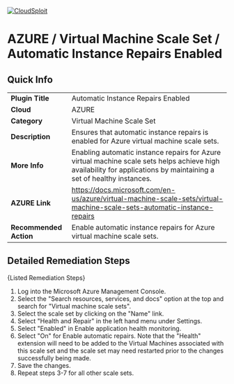 [![CloudSploit](https://cloudsploit.com/img/logo-new-big-text-100.png "CloudSploit")](https://cloudsploit.com)

# AZURE / Virtual Machine Scale Set / Automatic Instance Repairs Enabled

## Quick Info

| | |
|-|-|
| **Plugin Title** | Automatic Instance Repairs Enabled |
| **Cloud** | AZURE |
| **Category** | Virtual Machine Scale Set |
| **Description** | Ensures that automatic instance repairs is enabled for Azure virtual machine scale sets. |
| **More Info** | Enabling automatic instance repairs for Azure virtual machine scale sets helps achieve high availability for applications by maintaining a set of healthy instances. |
| **AZURE Link** | https://docs.microsoft.com/en-us/azure/virtual-machine-scale-sets/virtual-machine-scale-sets-automatic-instance-repairs |
| **Recommended Action** | Enable automatic instance repairs for Azure virtual machine scale sets. |

## Detailed Remediation Steps

{Listed Remediation Steps}
1. Log into the Microsoft Azure Management Console.
2. Select the "Search resources, services, and docs" option at the top and search for "Virtual machine scale sets".
3. Select the scale set by clicking on the "Name" link.
4. Select "Health and Repair" in the left hand menu under Settings.
5. Select "Enabled" in Enable application health monitoring.
6. Select "On" for Enable automatic repairs. Note that the "Health" extension will need to be added to the Virtual Machines associated with this scale set and the scale set may need restarted prior to the changes successfully being made.
7. Save the changes.
8. Repeat steps 3-7 for all other scale sets.